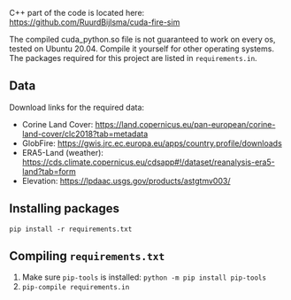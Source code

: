 C++ part of the code is located here: https://github.com/RuurdBijlsma/cuda-fire-sim

The compiled cuda_python.so file is not guaranteed to work on every os, tested on Ubuntu 20.04. Compile it yourself for
other operating systems. The packages required for this project are listed in `requirements.in`.

## Data

Download links for the required data:

* Corine Land Cover: https://land.copernicus.eu/pan-european/corine-land-cover/clc2018?tab=metadata
* GlobFire: https://gwis.jrc.ec.europa.eu/apps/country.profile/downloads
* ERA5-Land (weather): https://cds.climate.copernicus.eu/cdsapp#!/dataset/reanalysis-era5-land?tab=form
* Elevation: https://lpdaac.usgs.gov/products/astgtmv003/

## Installing packages

`pip install -r requirements.txt`

## Compiling `requirements.txt`

1. Make sure `pip-tools` is installed: `python -m pip install pip-tools`
2. `pip-compile requirements.in`